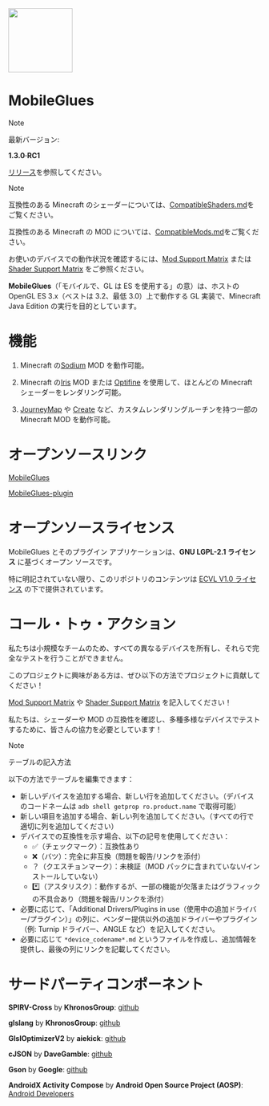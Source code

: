 <!-- markdownlint-disable MD028 MD033 MD041 MD045 -->

<img src="assets/MobileGlues-icon.png" width="128">

# MobileGlues

> [!NOTE]
>
> 最新バージョン:
>
> **1.3.0·RC1**
>
> [リリース](https://github.com/MobileGL-Dev/MobileGlues-release/releases)を参照してください。

> [!NOTE]
>
> 互換性のある Minecraft のシェーダーについては、[CompatibleShaders.md](https://github.com/MobileGL-Dev/MobileGlues-release/blob/main/CompatibleShaders.md)をご覧ください。
>
> 互換性のある Minecraft の MOD については、[CompatibleMods.md](https://github.com/MobileGL-Dev/MobileGlues-release/blob/main/CompatibleMods.md)をご覧ください。
>
> お使いのデバイスでの動作状況を確認するには、[Mod Support Matrix](https://github.com/MobileGL-Dev/MobileGlues-release/blob/main/ModSupportMatrix.md) または [Shader Support Matrix](https://github.com/MobileGL-Dev/MobileGlues-release/blob/main/ShaderSupportMatrix.md) をご参照ください。

**MobileGlues**（「モバイルで、GL は ES を使用する」の意）は、ホストの OpenGL ES 3.x（ベストは 3.2、最低 3.0）上で動作する GL 実装で、Minecraft Java Edition の実行を目的としています。

# 機能

1. Minecraft の[Sodium](https://github.com/CaffeineMC/sodium) MOD を動作可能。

2. Minecraft の[Iris](https://github.com/IrisShaders/Iris) MOD または [Optifine](https://optifine.net/home) を使用して、ほとんどの Minecraft シェーダーをレンダリング可能。

3. [JourneyMap](https://teamjm.github.io/journeymap-docs/latest) や [Create](https://createmod.net) など、カスタムレンダリングルーチンを持つ一部の Minecraft MOD を動作可能。

# オープンソースリンク

[MobileGlues](https://github.com/MobileGL-Dev/MobileGlues)

[MobileGlues-plugin](https://github.com/MobileGL-Dev/MobileGlues-plugin)

# オープンソースライセンス

MobileGlues とそのプラグイン アプリケーションは、**GNU LGPL-2.1 ライセンス** に基づくオープン ソースです。

特に明記されていない限り、このリポジトリのコンテンツは [ECVL V1.0 ライセンス](https://github.com/MobileGL-Dev/MobileGlues-plugin/blob/main/LICENSE.md) の下で提供されています。

# コール・トゥ・アクション

私たちは小規模なチームのため、すべての異なるデバイスを所有し、それらで完全なテストを行うことができません。

このプロジェクトに興味がある方は、ぜひ以下の方法でプロジェクトに貢献してください！

[Mod Support Matrix](https://github.com/MobileGL-Dev/MobileGlues-release/blob/main/ModSupportMatrix.md) や [Shader Support Matrix](https://github.com/MobileGL-Dev/MobileGlues-release/blob/main/ShaderSupportMatrix.md) を記入してください！

私たちは、シェーダーや MOD の互換性を確認し、多種多様なデバイスでテストするために、皆さんの協力を必要としています！

> [!NOTE]  
> テーブルの記入方法
>
> 以下の方法でテーブルを編集できます：
>
> - 新しいデバイスを追加する場合、新しい行を追加してください。（デバイスのコードネームは `adb shell getprop ro.product.name` で取得可能）
> - 新しい項目を追加する場合、新しい列を追加してください。（すべての行で適切に列を追加してください）
> - デバイスでの互換性を示す場合、以下の記号を使用してください：
>   - ✅（チェックマーク）：互換性あり
>   - ❌（バツ）：完全に非互換（問題を報告/リンクを添付）
>   - ？（クエスチョンマーク）：未検証（MOD パックに含まれていない/インストールしていない）
>   - \*️⃣（アスタリスク）：動作するが、一部の機能が欠落またはグラフィックの不具合あり（問題を報告/リンクを添付）
> - 必要に応じて、「Additional Drivers/Plugins in use（使用中の追加ドライバー/プラグイン）」の列に、ベンダー提供以外の追加ドライバーやプラグイン（例: Turnip ドライバー、ANGLE など）を記入してください。
> - 必要に応じて `*device_codename*.md` というファイルを作成し、追加情報を提供し、最後の列にリンクを記載してください。

# サードパーティコンポーネント

**SPIRV-Cross** by **KhronosGroup**: [github](https://github.com/KhronosGroup/SPIRV-Cross)

**glslang** by **KhronosGroup**: [github](https://github.com/KhronosGroup/glslang)

**GlslOptimizerV2** by **aiekick**: [github](https://github.com/aiekick/GlslOptimizerV2)

**cJSON** by **DaveGamble**: [github](https://github.com/DaveGamble/cJSON)

**Gson** by **Google**: [github](https://github.com/google/gson)

**AndroidX Activity Compose** by **Android Open Source Project (AOSP)**: [Android Developers](https://developer.android.com/jetpack/androidx/releases/activity)
